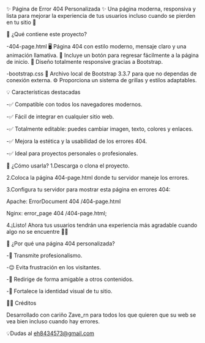 ✨ Página de Error 404 Personalizada ✨
Una página moderna, responsiva y lista para mejorar la experiencia de tus usuarios incluso cuando se pierden en tu sitio 🧭

📁 ¿Qué contiene este proyecto?

-404-page.html
 🖥️ Página 404 con estilo moderno, mensaje claro y una animación llamativa.
 🧩 Incluye un botón para regresar fácilmente a la página de inicio.
 📱 Diseño totalmente responsive gracias a Bootstrap.

-bootstrap.css
 🎨 Archivo local de Bootstrap 3.3.7 para que no dependas de conexión externa.
 ⚙️ Proporciona un sistema de grillas y estilos adaptables.

💡 Características destacadas

-✅ Compatible con todos los navegadores modernos.

-✅ Fácil de integrar en cualquier sitio web.

-✅ Totalmente editable: puedes cambiar imagen, texto, colores y enlaces.

-✅ Mejora la estética y la usabilidad de los errores 404.

-✅ Ideal para proyectos personales o profesionales.

🔧 ¿Cómo usarla?
1.Descarga o clona el proyecto.

2.Coloca la página 404-page.html donde tu servidor maneje los errores.

3.Configura tu servidor para mostrar esta página en errores 404:

  Apache: ErrorDocument 404 /404-page.html

  Nginx: error_page 404 /404-page.html;

4.¡Listo! Ahora tus usuarios tendrán una experiencia más agradable cuando algo no se encuentre 🧑‍💻

🎯 ¿Por qué una página 404 personalizada?

-💬 Transmite profesionalismo.

-😌 Evita frustración en los visitantes.

-🔗 Redirige de forma amigable a otros contenidos.

-🧠 Fortalece la identidad visual de tu sitio.

👨‍💻 Créditos

Desarrollado con cariño Zave_rn para todos los que quieren que su web se vea bien incluso cuando hay errores.

💡Dudas al eh8434573@gmail.com
